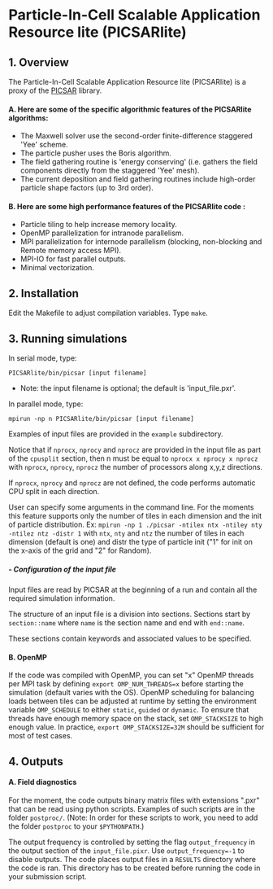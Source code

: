 # **Particle-In-Cell Scalable Application Resource lite (PICSARlite)**


## **1. Overview**

The Particle-In-Cell Scalable Application Resource lite (PICSARlite) is a proxy of the [PICSAR](http://picsar.net) library.

#### A.  Here are some of the specific algorithmic features of the PICSARlite algorithms:  

* The Maxwell solver use the second-order finite-difference staggered 'Yee' scheme.
* The particle pusher uses the Boris algorithm.
* The field gathering routine is 'energy conserving' (i.e. gathers the field components directly from the staggered 'Yee' mesh).
* The current deposition and field gathering routines include high-order particle shape factors (up to 3rd order).

#### B.  Here are some high performance features of the PICSARlite code :

* Particle tiling to help increase memory locality.
* OpenMP parallelization for intranode parallelism.
* MPI parallelization for internode parallelism (blocking, non-blocking and Remote memory access MPI).
* MPI-IO for fast parallel outputs.
* Minimal vectorization.

## **2. Installation**

Edit the Makefile to adjust compilation variables.
Type `make`.

## **3. Running simulations**

In serial mode, type:
```
PICSARlite/bin/picsar [input filename]
``` 

  - Note: the input filename is optional; the default is 'input_file.pxr'.

In parallel mode, type:
```
mpirun -np n PICSARlite/bin/picsar [input filename]
```

Examples of input files are provided in the `example` subdirectory.

Notice that if `nprocx`, `nprocy` and `nprocz` are provided in the input file as part of the `cpusplit` section, then n must be equal to `nprocx x nprocy x nprocz` with `nprocx`, `nprocy`, `nprocz` the number of processors along x,y,z directions. 

If `nprocx`, `nprocy` and `nprocz` are not defined, the code performs automatic CPU split in each direction. 

User can specify some arguments in the command line. For the moments this feature supports only the number of tiles in each dimension and the init of particle distribution. Ex: `mpirun -np 1 ./picsar -ntilex ntx -ntiley nty -ntilez ntz -distr 1` with `ntx`, `nty` and `ntz` the number of tiles in each dimension (default is one) and distr the type of particle init ("1" for init on the x-axis of the grid and "2" for Random).

##### - Configuration of the input file

Input files are read by PICSAR at the beginning of a run and contain all the required simulation information.

The structure of an input file is a division into sections.
Sections start by `section::name` where `name` is the section name and end with `end::name`.

These sections contain keywords and associated values to be specified.

#### B.  OpenMP

If the code was compiled with OpenMP, you can set "x" OpenMP threads per MPI task by defining `export OMP_NUM_THREADS=x` before starting the simulation (default varies with the OS). OpenMP scheduling for balancing loads between tiles can be adjusted at runtime by setting the environment variable `OMP_SCHEDULE` to either `static`, `guided` or `dynamic`. To ensure that threads have enough memory space on the stack, set `OMP_STACKSIZE` to high enough value. In practice, `export OMP_STACKSIZE=32M` should be sufficient for most of test cases.   

## **4. Outputs**


#### A.  Field diagnostics

For the moment, the code outputs binary matrix files with extensions ".pxr" that can be read using python scripts. Examples of such scripts are in the folder `postproc/`.
(Note: In order for these scripts to work, you need to add the folder `postproc`
to your `$PYTHONPATH`.)

The output frequency is controlled by setting the flag `output_frequency` in the output section of the `input_file.pixr`. Use `output_frequency=-1` to disable outputs. The code places output files in a `RESULTS` directory where the code is ran. This directory has to be created before running the code in your submission script.

